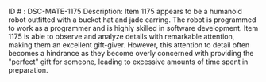 ID # : DSC-MATE-1175
Description: Item 1175 appears to be a humanoid robot outfitted with a bucket hat and jade earring. The robot is programmed to work as a programmer and is highly skilled in software development. Item 1175 is able to observe and analyze details with remarkable attention, making them an excellent gift-giver. However, this attention to detail often becomes a hindrance as they become overly concerned with providing the "perfect" gift for someone, leading to excessive amounts of time spent in preparation.